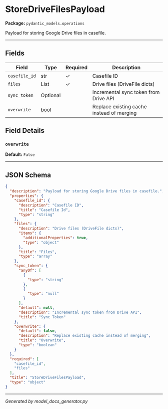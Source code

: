 # StoreDriveFilesPayload

**Package:** `pydantic_models.operations`

Payload for storing Google Drive files in casefile.

---

## Fields

| Field | Type | Required | Description |
|-------|------|----------|-------------|
| `casefile_id` | str | ✓ | Casefile ID |
| `files` | List | ✓ | Drive files (DriveFile dicts) |
| `sync_token` | Optional |  | Incremental sync token from Drive API |
| `overwrite` | bool |  | Replace existing cache instead of merging |

## Field Details

### `overwrite`

**Default:** `False`

---

## JSON Schema

```json
{
  "description": "Payload for storing Google Drive files in casefile.",
  "properties": {
    "casefile_id": {
      "description": "Casefile ID",
      "title": "Casefile Id",
      "type": "string"
    },
    "files": {
      "description": "Drive files (DriveFile dicts)",
      "items": {
        "additionalProperties": true,
        "type": "object"
      },
      "title": "Files",
      "type": "array"
    },
    "sync_token": {
      "anyOf": [
        {
          "type": "string"
        },
        {
          "type": "null"
        }
      ],
      "default": null,
      "description": "Incremental sync token from Drive API",
      "title": "Sync Token"
    },
    "overwrite": {
      "default": false,
      "description": "Replace existing cache instead of merging",
      "title": "Overwrite",
      "type": "boolean"
    }
  },
  "required": [
    "casefile_id",
    "files"
  ],
  "title": "StoreDriveFilesPayload",
  "type": "object"
}
```

---

*Generated by model_docs_generator.py*
